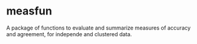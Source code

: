 # measfun
A package of functions to evaluate and summarize measures of accuracy and agreement, for independe and clustered data.

